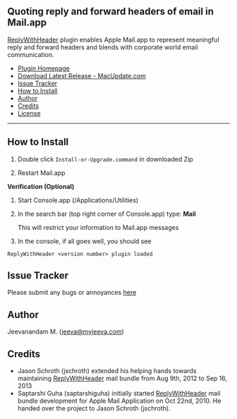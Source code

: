 Quoting reply and forward headers of email in Mail.app
------------------------------------------------------
[ReplyWithHeader][2] plugin enables Apple Mail.app to represent meaningful reply and forward headers  and blends with corporate world email communication.

* [Plugin Homepage][2]
* [Download Latest Release - MacUpdate.com][5]
* [Issue Tracker](#issue-tracker)
* [How to Install](#how-to-install)
* [Author](#author)
* [Credits](#credits)
* [License][4]

* * *

How to Install
--------------

1. Double click `Install-or-Upgrade.command` in downloaded Zip

2. Restart Mail.app

**Verification (Optional)**

1. Start Console.app (/Applications/Utilities)

2. In the search bar (top right corner of Console.app) type: **Mail**

   This will restrict your information to Mail.app messages

3. In the console, if all goes well, you should see
<pre><code>ReplyWithHeader &lt;version number> plugin loaded</pre></code>

Issue Tracker
-------------
Please submit any bugs or annoyances [here][3]

Author
------
Jeevanandam M. (jeeva@myjeeva.com)

Credits
-------
* Jason Schroth (jschroth) extended his helping hands towards maintaining [ReplyWithHeader][2] mail bundle from Aug 9th, 2012 to Sep 16, 2013
* Saptarshi Guha (saptarshiguha) initially started [ReplyWithHeader][2] mail bundle development for Apple Mail Application on Oct 22nd, 2010. He handed over the project to Jason Schroth (jschroth).


[1]: http://myjeeva.com
[2]: http://myjeeva.com/replywithheader
[3]: https://github.com/jeevatkm/ReplyWithHeaders/issues
[4]: https://github.com/jeevatkm/ReplyWithHeaders/blob/master/ReplyWithHeader/LICENSE.txt
[5]: https://www.macupdate.com/app/mac/49256/replywithheader
